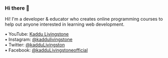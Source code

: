 ### Hi there 👋

<!-- ![github-thumbnail](https://user-images.githubusercontent.com/63154066/126401199-ebeb2f42-30fc-4887-9871-69a7ea8cfa48.png) -->

Hi! I'm a developer & educator who creates online programming courses to help out anyone interested in learning web development.

•	YouTube: [Kaddu Livingstone](https://www.youtube.com/channel/UCHz4UgeTsr-QGwoVeoeWBXQ) <br>
•	Instagram: [@kaddulivingstone](https://www.instagram.com/kaddulivingstone/) <br>
•	Twitter: [@kadduLivingston](https://twitter.com/kadduLivingston) <br>
•	Facebook: [@kadduLivingstoneofficial](https://www.facebook.com/kadduLivingstoneofficial) <br>
